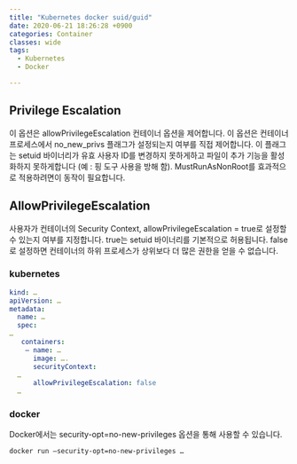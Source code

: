 ```yaml
---
title: "Kubernetes docker suid/guid"
date: 2020-06-21 18:26:28 +0900
categories: Container
classes: wide
tags:
  - Kubernetes
  - Docker

---
```

## Privilege Escalation
이 옵션은 allowPrivilegeEscalation 컨테이너 옵션을 제어합니다. 이 옵션은 컨테이너 프로세스에서 no_new_privs 플래그가 설정되는지 여부를 직접 제어합니다. 이 플래그는 setuid 바이너리가 유효 사용자 ID를 변경하지 못하게하고 파일이 추가 기능을 활성화하지 못하게합니다 (예 : 핑 도구 사용을 방해 함). MustRunAsNonRoot를 효과적으로 적용하려면이 동작이 필요합니다.

## AllowPrivilegeEscalation
사용자가 컨테이너의 Security Context, allowPrivilegeEscalation = true로 설정할 수 있는지 여부를 지정합니다. true는 setuid 바이너리를 기본적으로 허용됩니다. false로 설정하면 컨테이너의 하위 프로세스가 상위보다 더 많은 권한을 얻을 수 없습니다.

### kubernetes
```yaml
kind: …
apiVersion: …
metadata:
  name: …
  spec:
…
   containers:
    – name: …
      image: ….
      securityContext:
  …
      allowPrivilegeEscalation: false
  …
```

### docker
Docker에서는 security-opt=no-new-privileges 옵션을 통해 사용할 수 있습니다.
```bash
docker run –security-opt=no-new-privileges …
```